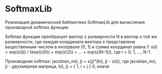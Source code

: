# SoftmaxLib

Реализация динамической библиотеки SoftmaxLib для вычисления производной softmax функции

Softmax функция преобразует вектор z размерности N в вектор s той же размерности, где каждая координата вектора s представлена
вещественным числом в интервале [0, 1] и сумма координат равна 1:
s(i) = exp(z(i)) / (exp(z(0)) + exp(z(2)) + ... + exp(z(N-1))), где i = 0, 1, ..., N-1.

Производная softmax:
jacobian_m(i, j) = s(j)*(k(i, j) - s(i)), где jacobian_m(i, j) - двухмерная матрица, k(i, j) = { 1, i = j
                                                                                               { 0, иначе
